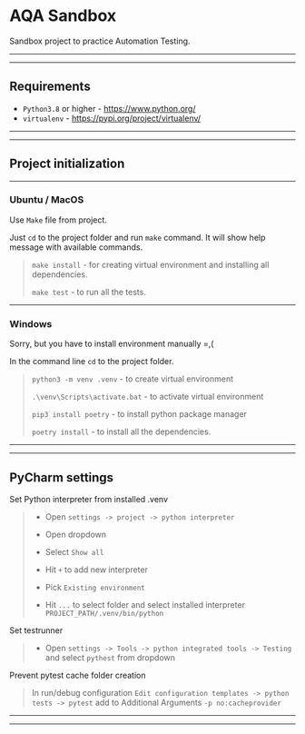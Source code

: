 # AQA Sandbox

Sandbox project to practice Automation Testing.

---

---

## Requirements
* `Python3.8` or higher - https://www.python.org/
* `virtualenv` - https://pypi.org/project/virtualenv/

---

---

## Project initialization

---

### Ubuntu / MacOS
Use `Make` file from project. 

Just `cd` to the project folder and run `make` command. It will show help message with available commands.

> `make install` - for creating virtual environment and installing all dependencies.
>
> `make test` - to run all the tests.

---

### Windows

Sorry, but you have to install environment manually =,(

In the command line `cd` to the project folder.

> `python3 -m venv .venv` - to create virtual environment 
>
> `.\venv\Scripts\activate.bat` - to activate virtual environment
>
> `pip3 install poetry` - to install python package manager
>
> `poetry install` - to install all the dependencies.

---

---

## PyCharm settings

Set Python interpreter from installed .venv
> * Open `settings -> project -> python interpreter`
> 
> * Open dropdown
> 
> * Select `Show all`
> 
> * Hit `+` to add new interpreter
> 
> * Pick `Existing environment`
> 
> * Hit `...` to select folder and select installed interpreter `PROJECT_PATH/.venv/bin/python`

Set testrunner
> * Open `settings -> Tools -> python integrated tools -> Testing` and select `pythest` from dropdown

Prevent pytest cache folder creation
> In run/debug configuration `Edit configuration templates -> python tests -> pytest` add to Additional Arguments `-p no:cacheprovider`

---

---

